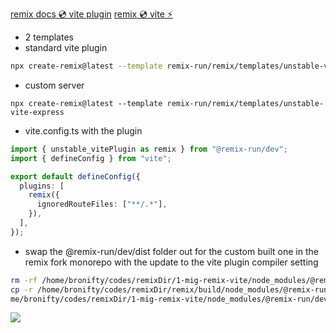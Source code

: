 [remix docs 💿 vite plugin](https://remix.run/docs/en/main/future/vite)
[remix 💿 vite ⚡️](https://www.youtube.com/watch?v=B_vIp4xETl4)


- 2 templates
- standard vite plugin
```sh
npx create-remix@latest --template remix-run/remix/templates/unstable-vite
```
- custom server
```
npx create-remix@latest --template remix-run/remix/templates/unstable-vite-express
```

- vite.config.ts with the plugin
```ts
import { unstable_vitePlugin as remix } from "@remix-run/dev";
import { defineConfig } from "vite";

export default defineConfig({
  plugins: [
    remix({
      ignoredRouteFiles: ["**/.*"],
    }),
  ],
});
```

- swap the @remix-run/dev/dist folder out for the custom built one in the remix fork monorepo with the update to the vite plugin compiler setting
```sh
rm -rf /home/bronifty/codes/remixDir/1-mig-remix-vite/node_modules/@remix-run/dev/dist/
cp -r /home/bronifty/codes/remixDir/remix/build/node_modules/@remix-run/dev/dist /ho
me/bronifty/codes/remixDir/1-mig-remix-vite/node_modules/@remix-run/dev
```

![](./media/vite-plugin.png)


